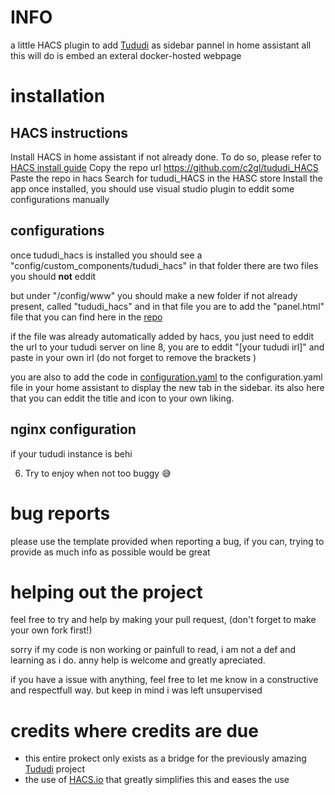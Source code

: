 # INFO
a little HACS plugin to add [Tududi](https://github.com/chrisvel/tududi) as sidebar pannel in home assistant 
all this will do is embed an exteral docker-hosted webpage


# installation 
## HACS instructions
Install HACS in home assistant if not already done.
To do so, please refer to [HACS install guide](https://www.hacs.xyz/docs/use/download/download/#to-download-hacs)
Copy the repo url https://github.com/c2gl/tududi_HACS
Paste the repo in hacs
Search for tududi_HACS in the HASC store
Install the app 
once installed, you should use visual studio plugin to eddit some configurations manually

## configurations
once tududi_hacs is installed you should see a "config/custom_components/tududi_hacs"
in that folder there are two files you should **not** eddit

but under "/config/www" you should make a new folder if not already present, called "tududi_hacs" and in that file you are to add the "panel.html" file that you can find here in the [repo](https://github.com/C2gl/tududi_HACS/blob/main/www/tududi_hacs/panel.html)

if the file was already automatically added by hacs, you just need to eddit the url to your tududi server
on line 8, you are to eddit "[your tududi irl]" and paste in your own irl (do not forget to remove the brackets )

you are also to add the code in [configuration.yaml](https://github.com/C2gl/tududi_HACS/blob/main/configuration.yaml) to the configuration.yaml file in your home assistant to display the new tab in the sidebar. its also here that you can eddit the title and icon to your own liking.
## nginx configuration 
if your tududi instance is behi

6. Try to enjoy when not too buggy 😅

# bug reports
please use the template provided when reporting a bug, 
if you can, trying to provide as much info as possible would be great 

# helping out the project
feel free to try and help by making your pull request, (don't forget to make your own fork first!)

sorry if my code is non working or painfull to read, i am not a def and learning as i do. anny help is welcome and greatly apreciated.

if you have a issue with anything, feel free to let me know in a constructive and respectfull way. but keep in mind i was left unsupervised

# credits where credits are due
- this entire prokect only exists as a bridge for the previously amazing [Tududi](https://github.com/chrisvel/tududi) project
- the use of [HACS.io](https://www.hacs.xyz/) that greatly simplifies this and eases the use